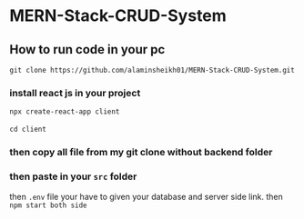 # MERN-Stack-CRUD-System

## How to run code in your pc 


`git clone https://github.com/alaminsheikh01/MERN-Stack-CRUD-System.git`

### install react js in your project

`npx create-react-app client`<br/><br/>
`cd client`

### then copy all file from my git clone without backend folder
### then paste in your `src` folder

then ` .env ` file your have to given your database and server side link. then `npm start both side`
